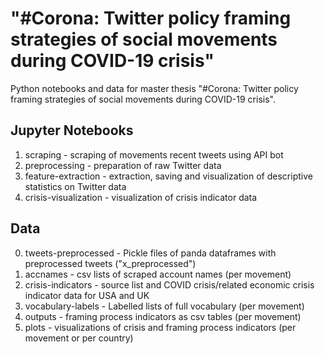 # "#Corona: Twitter policy framing strategies of social movements during COVID-19 crisis"

Python notebooks and data for master thesis "#Corona: Twitter policy framing strategies of social movements during COVID-19 crisis".

## Jupyter Notebooks
1. scraping - scraping of movements recent tweets using API bot
2. preprocessing - preparation of raw Twitter data
3. feature-extraction - extraction, saving and visualization of descriptive statistics on Twitter data
4. crisis-visualization - visualization of crisis indicator data

## Data
0. tweets-preprocessed - Pickle files of panda dataframes with preprocessed tweets ("x_preprocessed")
1. accnames - csv lists of scraped account names (per movement)
2. crisis-indicators - source list and COVID crisis/related economic crisis indicator data for USA and UK
3. vocabulary-labels - Labelled lists of full vocabulary (per movement)
4. outputs - framing process indicators as csv tables (per movement)
5. plots - visualizations of crisis and framing process indicators (per movement or per country) 